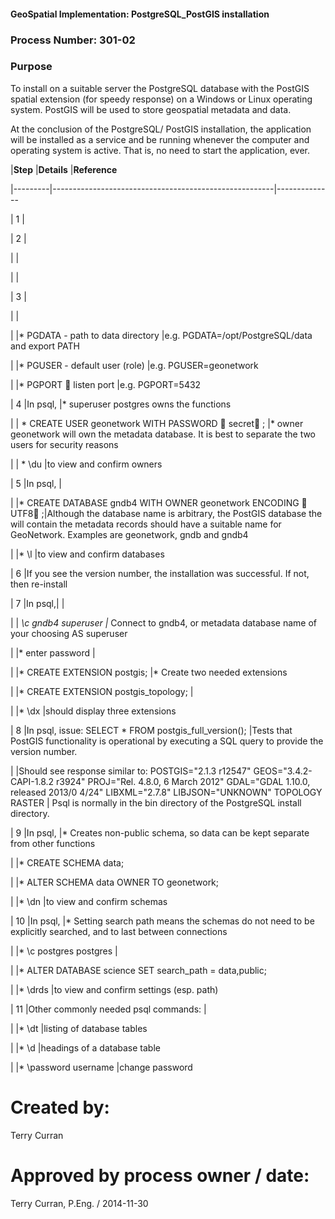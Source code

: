#### GeoSpatial Implementation: PostgreSQL_PostGIS installation

### Process Number: 301-02

### Purpose

To install on a suitable server the PostgreSQL database with the PostGIS spatial extension (for speedy response) on a Windows or Linux operating system.  PostGIS will be used to store geospatial metadata and data.

At the conclusion of the PostgreSQL/ PostGIS installation, the application will be installed as a service and be running whenever the computer and operating system is active.  That is, no need to start the application, ever.

|**Step** |**Details**	                                          |**Reference** 

|---------|-------------------------------------------------------|--------------

| 1	      |

| 2       |

|					|

|					|

| 3       |

|					|

|					|* PGDATA - path to data directory  										|e.g.  PGDATA=/opt/PostgreSQL/data and export PATH

|					|* PGUSER - default user (role) 												|e.g.   PGUSER=geonetwork

|					|* PGPORT   listen port 																|e.g.  PGPORT=5432

| 4       |In psql,   																						|* superuser postgres owns the functions

|					| * CREATE USER geonetwork WITH PASSWORD  secret ; 			|* owner geonetwork will own the metadata database.  It is best to separate the two users for security reasons

|					| * \du  																								|to view and confirm owners

| 5       |In psql, 																						  |

|					|* CREATE DATABASE gndb4 WITH OWNER geonetwork ENCODING  UTF8 ;|Although the database name is arbitrary, the PostGIS database the will contain the metadata records should have a suitable name for GeoNetwork.  Examples are geonetwork, gndb and gndb4

|					|* \l     																						  |to view and confirm databases

| 6       |If you see the version number, the installation was successful.  If not, then re-install

| 7       |In psql,| 																							|

|					| *\c gndb4 superuser 																	|* Connect to gndb4, or metadata database name of your choosing AS superuser

|					|* enter password 																			|

|					|* CREATE EXTENSION postgis;  													|* Create two needed extensions

|					|* CREATE EXTENSION postgis_topology; 									|	

|					|* \dx 																									|should display three extensions

| 8       |In psql, issue:  SELECT * FROM postgis_full_version();	|Tests that PostGIS functionality is operational by executing a SQL query to provide the version number.

|					|Should see response similar to: POSTGIS="2.1.3 r12547" GEOS="3.4.2-CAPI-1.8.2 r3924" PROJ="Rel. 4.8.0, 6 March 2012" GDAL="GDAL 1.10.0, released 2013/0 4/24" LIBXML="2.7.8" LIBJSON="UNKNOWN" TOPOLOGY RASTER | Psql is normally in the bin directory of the PostgreSQL install directory.

| 9       |In psql, 																							|* Creates non-public schema, so data can be kept separate from other functions

|					|* CREATE SCHEMA data; 

|					|* ALTER SCHEMA data OWNER TO geonetwork;

|					|* \dn      																						|to view and confirm schemas

| 10      |In psql, 																							|* Setting search path means the schemas do not need to be explicitly searched, and to last between connections

|					|* \c postgres postgres 																|

|					|* ALTER DATABASE science SET search_path = data,public;

|					|* \drds  			 																				|to view and confirm settings  (esp. path)

| 11      |Other commonly needed psql commands: 									|					

|					|* \dt  																								|listing of database tables

|					|* \d <tablename> 																			|headings of a database table

|					|* \password username 																	|change password



Created by:
===========

Terry Curran

Approved by process owner / date:
=================================

Terry Curran, P.Eng. / 2014-11-30
